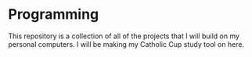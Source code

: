 # Programming
This repository is a collection of all of the projects that I will build on my personal computers. I will be making my Catholic Cup study tool on here.